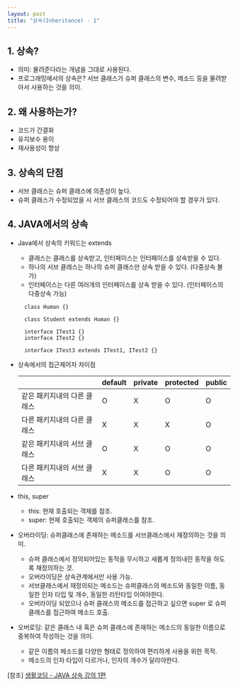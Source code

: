```yaml
---
layout: post
title: "상속(Inheritance) - 1"
---
```


## 1. 상속?

* 의미: 물려준다라는 개념을 그대로 사용된다.
* 프로그래밍에서의 상속은? 서브 클래스가 슈퍼 클래스의 변수, 메소드 등을 물려받아서 사용하는 것을 의미.

## 2. 왜 사용하는가?

* 코드가 간결화
* 유지보수 용이
* 재사용성이 향상

## 3. 상속의 단점

* 서브 클래스는 슈퍼 클래스에 의존성이 높다.
* 슈퍼 클래스가 수정되었을 시 서브 클래스의 코드도 수정되어야 할 경우가 있다.

## 4. JAVA에서의 상속 

* Java에서 상속의 키워드는 extends
  - 클래스는 클래스를 상속받고, 인터페이스는 인터페이스를 상속받을 수 있다.
  - 하나의 서브 클래스는 하나의 슈퍼 클래스만 상속 받을 수 있다. (다중상속 불가)
  - 인터페이스는 다른 여러개의 인터페이스를 상속 받을 수 있다. (인터페이스의 다중상속 가능)

  ```
    class Human {}

    class Student extends Human {}
  ```

  ```
    interface ITest1 {}
    interface ITest2 {}

    interface ITest3 extends ITest1, ITest2 {}
  ```

* 상속에서의 접근제어자 차이점

  | |default|private|protected|public|
  |---|---|---|---|---|
  |같은 패키지내의 다른 클래스|O|X|O|O|
  |다른 패키지내의 다른 클래스|X|X|X|O|
  |같은 패키지내의 서브 클래스|O|X|O|O|
  |다른 패키지내의 서브 클래스|X|X|O|O|

* this, super
  - this: 현재 호출되는 객체를 참조.
  - super: 현재 호출되는 객체의 슈퍼클래스를 참조.

* 오버라이딩: 슈퍼클래스에 존재하는 메소드를 서브클래스에서 재정의하는 것을 의미.
  - 슈퍼 클래스에서 정의되어있는 동작을 무시하고 새롭게 정의내린 동작을 하도록 재정의하는 것.
  - 오버라이딩은 상속관계에서만 사용 가능.
  - 서브클래스에서 재정의되는 메소드는 슈퍼클래스의 메소드와 동일한 이름, 동일한 인자 타입 및 개수, 동일한 리턴타입 이여야한다.
  - 오버라이딩 되었으나 슈퍼 클래스의 메소드를 접근하고 싶으면 super 로 슈퍼 클래스를 접근하여 메소드 호출.

* 오버로딩: 같은 클래스 내 혹은 슈퍼 클래스에 존재하는 메소드의 동일한 이름으로 중복하여 작성하는 것을 의미.
  - 같은 이름의 메소드를 다양한 형태로 정의하여 편리하게 사용을 위한 목적.
  - 메소드의 인자 타입이 다르거나, 인자의 개수가 달라야한다.

[참조] [생활코딩 - JAVA 상속 강의 1편](https://youtu.be/tsgJEm-pq2E)